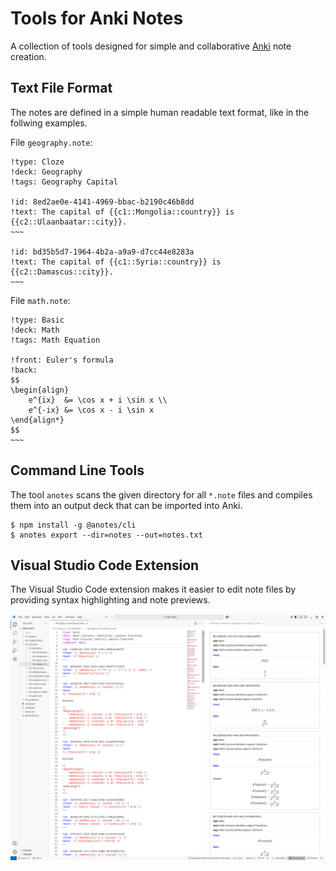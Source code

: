 # Tools for Anki Notes

A collection of tools designed for simple and collaborative [Anki](https://apps.ankiweb.net/) note creation.

## Text File Format

The notes are defined in a simple human readable text format, like in the follwing examples.

File `geography.note`:

```
!type: Cloze
!deck: Geography
!tags: Geography Capital

!id: 8ed2ae0e-4141-4969-bbac-b2190c46b8dd
!text: The capital of {{c1::Mongolia::country}} is {{c2::Ulaanbaatar::city}}.
~~~

!id: bd35b5d7-1964-4b2a-a9a9-d7cc44e8283a
!text: The capital of {{c1::Syria::country}} is {{c2::Damascus::city}}.
~~~
```

File `math.note`:

```
!type: Basic
!deck: Math
!tags: Math Equation

!front: Euler's formula
!back:
$$
\begin{align}
    e^{ix}  &= \cos x + i \sin x \\
    e^{-ix} &= \cos x - i \sin x
\end{align*}
$$
~~~
```

## Command Line Tools

The tool `anotes` scans the given directory for all `*.note` files and compiles them into an output deck that can be
imported into Anki.

```shell
$ npm install -g @anotes/cli
$ anotes export --dir=notes --out=notes.txt
```

## Visual Studio Code Extension

The Visual Studio Code extension makes it easier to edit note files by providing syntax highlighting and note previews.

![VSCode Screenshot](docs/vscode-screenshot.png)
